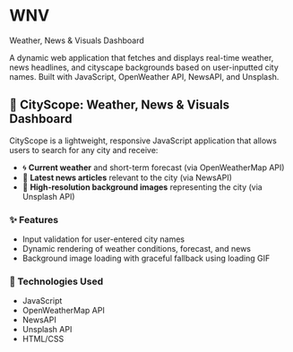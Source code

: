 # WNV
Weather, News &amp; Visuals Dashboard


A dynamic web application that fetches and displays real-time weather, news headlines, and cityscape backgrounds based on user-inputted city names. Built with JavaScript, OpenWeather API, NewsAPI, and Unsplash.

## 🌆 CityScope: Weather, News & Visuals Dashboard

CityScope is a lightweight, responsive JavaScript application that allows users to search for any city and receive:

- 🌀 **Current weather** and short-term forecast (via OpenWeatherMap API)
- 📰 **Latest news articles** relevant to the city (via NewsAPI)
- 🌇 **High-resolution background images** representing the city (via Unsplash API)


### ✨ Features
- Input validation for user-entered city names
- Dynamic rendering of weather conditions, forecast, and news
- Background image loading with graceful fallback using loading GIF

### 🔧 Technologies Used
- JavaScript
- OpenWeatherMap API
- NewsAPI
- Unsplash API
- HTML/CSS

